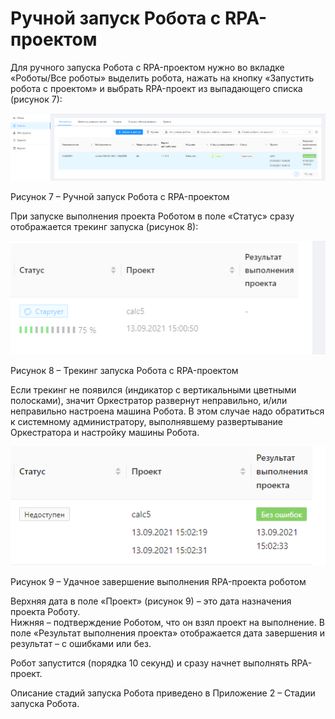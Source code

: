 # Ручной запуск Робота с RPA-проектом

Для ручного запуска Робота с RPA-проектом нужно во вкладке «Роботы/Все роботы» выделить робота, нажать на кнопку «Запустить робота с проектом» и выбрать RPA-проект из выпадающего списка (рисунок 7):

![](<../../.gitbook/assets/0 (3)>)

Рисунок 7 – Ручной запуск Робота с RPA-проектом

При запуске выполнения проекта Роботом в поле «Статус» сразу отображается трекинг запуска (рисунок 8):

![](<../../.gitbook/assets/1 (6)>)

Рисунок 8 – Трекинг запуска Робота с RPA-проектом

Если трекинг не появился (индикатор с вертикальными цветными полосками), значит Оркестратор развернут неправильно, и/или неправильно настроена машина Робота. В этом случае надо обратиться к системному администратору, выполнявшему развертывание Оркестратора и настройку машины Робота.

![](../../.gitbook/assets/2)

Рисунок 9 – Удачное завершение выполнения RPA-проекта роботом

Верхняя дата в поле «Проект» (рисунок 9) – это дата назначения проекта Роботу.\
Нижняя – подтверждение Роботом, что он взял проект на выполнение. В поле «Результат выполнения проекта» отображается дата завершения и результат – с ошибками или без.

Робот запустится (порядка 10 секунд) и сразу начнет выполнять RPA-проект.

Описание стадий запуска Робота приведено в Приложение 2 – Стадии запуска Робота.
